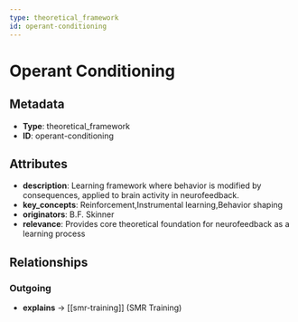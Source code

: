 ```yaml
---
type: theoretical_framework
id: operant-conditioning
---
```


# Operant Conditioning

## Metadata

- **Type**: theoretical_framework
- **ID**: operant-conditioning

## Attributes

- **description**: Learning framework where behavior is modified by consequences, applied to brain activity in neurofeedback.
- **key_concepts**: Reinforcement,Instrumental learning,Behavior shaping
- **originators**: B.F. Skinner
- **relevance**: Provides core theoretical foundation for neurofeedback as a learning process

## Relationships

### Outgoing

- **explains** → [[smr-training]] (SMR Training)

